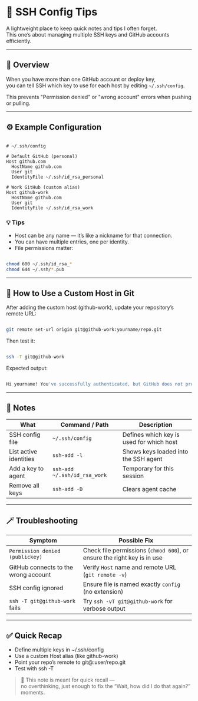 # 🔐 SSH Config Tips

A lightweight place to keep quick notes and tips I often forget.  
This one’s about managing multiple SSH keys and GitHub accounts efficiently.

---

## 🧭 Overview

When you have more than one GitHub account or deploy key,  
you can tell SSH which key to use for each host by editing `~/.ssh/config`.

This prevents "Permission denied" or "wrong account" errors when pushing or pulling.

---

## ⚙️ Example Configuration

```sshconfig

# ~/.ssh/config

# Default GitHub (personal)
Host github.com
  HostName github.com
  User git
  IdentityFile ~/.ssh/id_rsa_personal

# Work GitHub (custom alias)
Host github-work
  HostName github.com
  User git
  IdentityFile ~/.ssh/id_rsa_work

```

### 💡 Tips  
- Host can be any name — it’s like a nickname for that connection.
- You can have multiple entries, one per identity.
- File permissions matter:

```bash

chmod 600 ~/.ssh/id_rsa_*
chmod 644 ~/.ssh/*.pub

```

---

## 🧩 How to Use a Custom Host in Git

After adding the custom host (github-work),
update your repository’s remote URL:

```bash

git remote set-url origin git@github-work:yourname/repo.git

```

Then test it:

```bash

ssh -T git@github-work

```

Expected output:

```bash

Hi yourname! You've successfully authenticated, but GitHub does not provide shell access.

```

---

## 🧠 Notes

| What                   | Command / Path               | Description                              |
| ---------------------- | ---------------------------- | ---------------------------------------- |
| SSH config file        | `~/.ssh/config`              | Defines which key is used for which host |
| List active identities | `ssh-add -l`                 | Shows keys loaded into the SSH agent     |
| Add a key to agent     | `ssh-add ~/.ssh/id_rsa_work` | Temporary for this session               |
| Remove all keys        | `ssh-add -D`                 | Clears agent cache                       |

---

## 🪄 Troubleshooting

| Symptom                              | Possible Fix                                                            |
| ------------------------------------ | ----------------------------------------------------------------------- |
| `Permission denied (publickey)`      | Check file permissions (`chmod 600`), or ensure the right key is in use |
| GitHub connects to the wrong account | Verify `Host` name and remote URL (`git remote -v`)                     |
| SSH config ignored                   | Ensure file is named exactly `config` (no extension)                    |
| `ssh -T git@github-work` fails       | Try `ssh -vT git@github-work` for verbose output                        |

---

## ✅ Quick Recap

- Define multiple keys in ~/.ssh/config
- Use a custom Host alias (like github-work)
- Point your repo’s remote to git@<alias>:user/repo.git
- Test with ssh -T

> 💬 This note is meant for quick recall —  
> no overthinking, just enough to fix the “Wait, how did I do that again?” moments.

